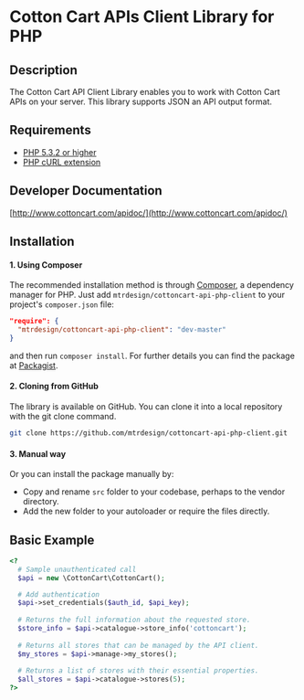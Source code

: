 # Cotton Cart APIs Client Library for PHP #

## Description ##
The Cotton Cart API Client Library enables you to work with Cotton Cart APIs on your server. This library supports JSON an API output format.

## Requirements ##
* [PHP 5.3.2 or higher](http://www.php.net/)
* [PHP cURL extension](http://php.net/manual/en/book.curl.php)

## Developer Documentation ##
[http://www.cottoncart.com/apidoc/](http://www.cottoncart.com/apidoc/)

## Installation ##

#### 1. Using Composer ####

The recommended installation method is through <a href="http://getcomposer.org/">Composer</a>, a dependency manager for PHP. Just add <code>mtrdesign/cottoncart-api-php-client</code> to your project's <code>composer.json</code> file:

```json
"require": {
  "mtrdesign/cottoncart-api-php-client": "dev-master"
}
```  

and then run <code>composer install</code>. For further details you can find the package at <a href="https://packagist.org/packages/mtrdesign/cottoncart-api-php-client">Packagist</a>. 

#### 2. Cloning from GitHub ####

The library is available on GitHub. You can clone it into a local repository with the git clone command.

```sh
git clone https://github.com/mtrdesign/cottoncart-api-php-client.git
```

#### 3. Manual way  ####

Or you can install the package manually by:

- Copy and rename <code>src</code> folder to your codebase, perhaps to the vendor directory.
- Add the new folder to your autoloader or require the files directly.

## Basic Example ##
```php
<?
  # Sample unauthenticated call
  $api = new \CottonCart\CottonCart();

  # Add authentication
  $api->set_credentials($auth_id, $api_key);
  
  # Returns the full information about the requested store.
  $store_info = $api->catalogue->store_info('cottoncart');
  
  # Returns all stores that can be managed by the API client.
  $my_stores = $api->manage->my_stores();
  
  # Returns a list of stores with their essential properties.
  $all_stores = $api->catalogue->stores(5);
?>
```